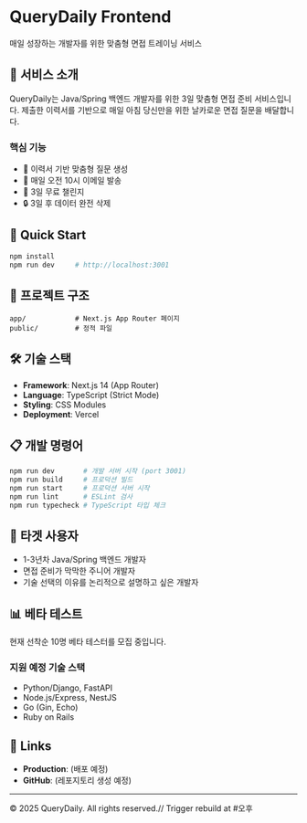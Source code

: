 # QueryDaily Frontend

매일 성장하는 개발자를 위한 맞춤형 면접 트레이닝 서비스

## 🎯 서비스 소개

QueryDaily는 Java/Spring 백엔드 개발자를 위한 3일 맞춤형 면접 준비 서비스입니다.
제출한 이력서를 기반으로 매일 아침 당신만을 위한 날카로운 면접 질문을 배달합니다.

### 핵심 기능
- 📝 이력서 기반 맞춤형 질문 생성
- 📧 매일 오전 10시 이메일 발송
- 🎯 3일 무료 챌린지
- 🔒 3일 후 데이터 완전 삭제

## 🚀 Quick Start

```bash
npm install
npm run dev     # http://localhost:3001
```

## 📁 프로젝트 구조

```
app/            # Next.js App Router 페이지
public/         # 정적 파일
```

## 🛠️ 기술 스택

- **Framework**: Next.js 14 (App Router)
- **Language**: TypeScript (Strict Mode)
- **Styling**: CSS Modules
- **Deployment**: Vercel

## 📋 개발 명령어

```bash
npm run dev       # 개발 서버 시작 (port 3001)
npm run build     # 프로덕션 빌드
npm run start     # 프로덕션 서버 시작
npm run lint      # ESLint 검사
npm run typecheck # TypeScript 타입 체크
```

## 🎯 타겟 사용자

- 1-3년차 Java/Spring 백엔드 개발자
- 면접 준비가 막막한 주니어 개발자
- 기술 선택의 이유를 논리적으로 설명하고 싶은 개발자

## 📊 베타 테스트

현재 선착순 10명 베타 테스터를 모집 중입니다.

### 지원 예정 기술 스택
- Python/Django, FastAPI
- Node.js/Express, NestJS
- Go (Gin, Echo)
- Ruby on Rails

## 🔗 Links

- **Production**: (배포 예정)
- **GitHub**: (레포지토리 생성 예정)

---

© 2025 QueryDaily. All rights reserved.// Trigger rebuild at #오후
